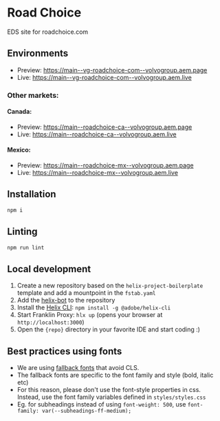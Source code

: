 # Road Choice
EDS site for roadchoice.com

## Environments
- Preview: https://main--vg-roadchoice-com--volvogroup.aem.page
- Live: https://main--vg-roadchoice-com--volvogroup.aem.live

### Other markets:

#### Canada:
- Preview: https://main--roadchoice-ca--volvogroup.aem.page
- Live: https://main--roadchoice-ca--volvogroup.aem.live

#### Mexico:
- Preview: https://main--roadchoice-mx--volvogroup.aem.page
- Live: https://main--roadchoice-mx--volvogroup.aem.live


## Installation

```sh
npm i
```

## Linting

```sh
npm run lint
```

## Local development

1. Create a new repository based on the `helix-project-boilerplate` template and add a mountpoint in the `fstab.yaml`
1. Add the [helix-bot](https://github.com/apps/helix-bot) to the repository
1. Install the [Helix CLI](https://github.com/adobe/helix-cli): `npm install -g @adobe/helix-cli`
1. Start Franklin Proxy: `hlx up` (opens your browser at `http://localhost:3000`)
1. Open the `{repo}` directory in your favorite IDE and start coding :)

## Best practices using fonts

* We are using [fallback fonts](https://github.com/pixel-point/fontpie) that avoid CLS.
* The fallback fonts are specific to the font family and style (bold, italic etc)
* For this reason, please don't use the font-style properties in css. Instead, use the font family variables defined in `styles/styles.css`
* Eg. for subheadings instead of using `font-weight: 500`, use `font-family: var(--subheadings-ff-medium);`
